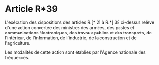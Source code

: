 # Article R*39

L'exécution des dispositions des articles R.[\* 21 à R.\*] 38 ci-dessus relève d'une action concertée des ministres des armées, des postes et communications électroniques, des travaux publics et des transports, de l'intérieur, de l'information, de l'industrie, de la construction et de l'agriculture.

Les modalités de cette action sont établies par l'Agence nationale des fréquences.